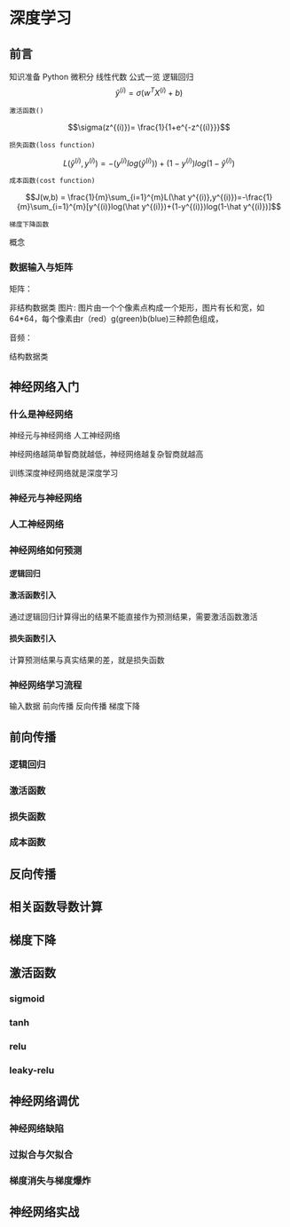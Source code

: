 # 深度学习

## 前言
知识准备
    Python
    微积分
    线性代数
公式一览
    逻辑回归 
    $$\hat y^{(i)}=\sigma(w^TX^{(i)}+b)$$


    激活函数()
$$\sigma(z^{(i)})= \frac{1}{1+e^{-z^{(i)}}}$$

    损失函数(loss function)
$$L(\hat y^{(i)}, y^{(i)})= -(y^{(i)}log(\hat y^{(i)})) + (1-y^{(i)})log(1-\hat y^{(i)})$$
    
    
    成本函数(cost function)
$$J(w,b) = \frac{1}{m}\sum_{i=1}^{m}L(\hat y^{(i)},y^{(i)})=-\frac{1}{m}\sum_{i=1}^{m}[y^{(i)}log(\hat y^{(i)})+(1-y^{(i)})log(1-\hat y^{(i)})]$$


    梯度下降函数
        
    
    
概念

### 数据输入与矩阵

矩阵：

非结构数据类
图片:
图片由一个个像素点构成一个矩形，图片有长和宽，如64*64，每个像素由r（red）g(green)b(blue)三种颜色组成，

音频：

结构数据类


## 神经网络入门

### 什么是神经网络

神经元与神经网络
人工神经网络

神经网络越简单智商就越低，神经网络越复杂智商就越高


训练深度神经网络就是深度学习

### 神经元与神经网络

### 人工神经网络

### 神经网络如何预测
#### 逻辑回归

#### 激活函数引入
通过逻辑回归计算得出的结果不能直接作为预测结果，需要激活函数激活
#### 损失函数引入
 计算预测结果与真实结果的差，就是损失函数
 
### 神经网络学习流程
输入数据
前向传播
反向传播
梯度下降


## 前向传播
### 逻辑回归
### 激活函数
### 损失函数
### 成本函数

## 反向传播

## 相关函数导数计算

## 梯度下降

## 激活函数
### sigmoid
### tanh
### relu
### leaky-relu




## 神经网络调优
### 神经网络缺陷
### 过拟合与欠拟合
### 梯度消失与梯度爆炸



## 神经网络实战